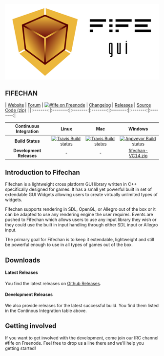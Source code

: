 ![FIFEGUI LOGO](https://raw.githubusercontent.com/fifengine/fifechan/master/docs/logo/FIFEgui_small_c3.png)

## FIFECHAN

| [Website](http://fifengine.net/) | [Forum](http://forums.fifengine.net/) | [![#fife on Freenode](https://img.shields.io/badge/freenode-%23fife-green.svg)](https://webchat.freenode.net/?channels=fife) | [Changelog](https://github.com/fifengine/fifechan/blob/master/CHANGELOG.md) | [Releases](https://github.com/fifengine/fifechan/releases) | [Source Code (zip)](https://github.com/fifengine/fifechan/archive/master.zip) |
|:--------:|:--------:|:--------:|:--------:|:--------:|:--------:|:--------:|

| Continuous Integration | Linux |   Mac    | Windows |
|:----------------------:|:-----:|:--------:|:-------:|
| **Build Status** | [![Travis Build status](https://travis-ci.org/fifengine/fifechan.png?branch=master)](https://travis-ci.org/fifengine/fifechan) | [![Travis Build status](https://travis-ci.org/fifengine/fifechan.png?branch=master)](https://travis-ci.org/fifengine/fifechan) | [![Appveyor Build status](https://ci.appveyor.com/api/projects/status/7laap81568c93x4p?svg=true)](https://ci.appveyor.com/project/fifengine/fifengine) | 
| **Development Releases**  |   -    |    -     | [fifechan-VC14.zip](https://ci.appveyor.com/api/projects/fifengine/fifechan/artifacts/fifechan-VC14.zip) |

## Introduction to Fifechan

Fifechan is a lightweight cross platform GUI library written in C++ specifically
designed for games. It has a small yet powerful built in set of extendable GUI 
Widgets allowing users to create virtually unlimited types of widgets. 

Fifechan supports rendering in SDL, OpenGL, or Allegro out of the box or it can be 
adapted to use any rendering engine the user requires. Events are pushed to 
Fifechan which allows users to use any input library they wish or they could use
the built in input handling through either SDL input or Allegro input. 

The primary goal for Fifechan is to keep it extendable, lightweight and still be 
powerful enough to use in all types of games out of the box. 

## Downloads

#### Latest Releases

You find the latest releases on [Github Releases](https://github.com/fifengine/fifechan/releases).

#### Development Releases

We also provide releases for the latest successful build. You find them listed in the Continous Integration table above.

## Getting involved

If you want to get involved with the development, come join our IRC channel #fife on Freenode.
Feel free to drop us a line there and we'll help you getting started!
